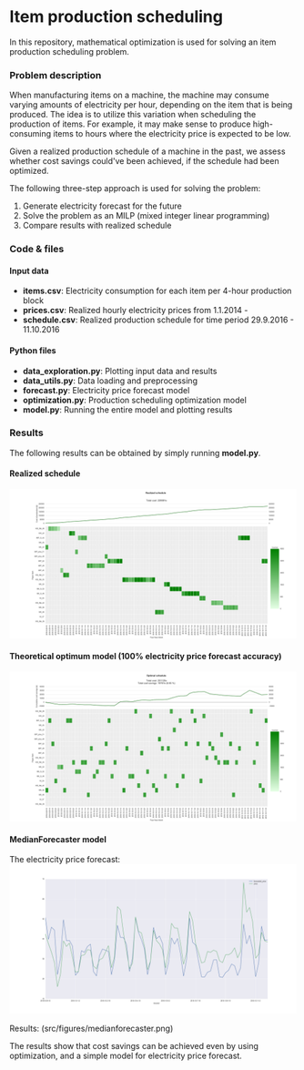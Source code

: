# Item production scheduling
In this repository, mathematical optimization is used for solving an item production scheduling problem.

### Problem description
When manufacturing items on a machine, the machine may consume varying amounts of electricity per hour, depending on the item that is being produced. The idea is to utilize this variation when scheduling the production of items. For example, it may make sense to produce high-consuming items to hours where the electricity price is expected to be low.

Given a realized production schedule of a machine in the past, we assess whether cost savings could've been achieved, if the schedule had been optimized.

The following three-step approach is used for solving the problem:
1. Generate electricity forecast for the future
2. Solve the problem as an MILP (mixed integer linear programming)
3. Compare results with realized schedule

### Code & files
#### Input data
* **items.csv**: Electricity consumption for each item per 4-hour production block
* **prices.csv**: Realized hourly electricity prices from 1.1.2014 -
* **schedule.csv**: Realized production schedule for time period 29.9.2016 - 11.10.2016
#### Python files
* **data_exploration.py**:  Plotting input data and results
* **data_utils.py**: Data loading and preprocessing
* **forecast.py**: Electricity price forecast model
* **optimization.py**: Production scheduling optimization model
* **model.py**: Running the entire model and plotting results

### Results
The following results can be obtained by simply running **model.py**.

#### Realized schedule
![Realized schedule](src/figures/realized.png)

#### Theoretical optimum model (100% electricity price forecast accuracy)
![Theoretical optimum](src/figures/theoretical.png)

#### MedianForecaster model
The electricity price forecast:
![MedianForecaster](src/figures/medianforecaster_electricity.png)

Results:
(src/figures/medianforecaster.png)

The results show that cost savings can be achieved even by using optimization, and a simple model for electricity price forecast.
